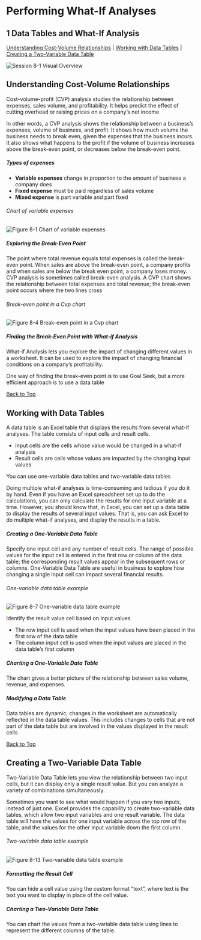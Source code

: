 # Performing What-If Analyses
[](#top)
## 1 Data Tables and What-If Analysis
[Understanding Cost-Volume Relationships](#understanding-cost-volume-relationships) |
[Working with Data Tables](#working-with-data-tables) |
[Creating a Two-Variable Data Table](#creating-a-two-variable-data-table)

![Session 8-1 Visual Overview](../images/modules/M08/Session%208-1.png)  

## [](#understanding-cost-volume-relationships)Understanding Cost-Volume Relationships

Cost-volume-profit (CVP) analysis studies the relationship between expenses, sales volume, and profitability. It helps predict the effect of cutting overhead or raising prices on a company’s net income

In other words, a CVP analysis shows the relationship between a business’s expenses, volume of business, and profit. It shows how much volume the business needs to break even, given the expenses that the business incurs. It also shows what happens to the profit if the volume of business increases above the break-even point, or decreases below the break-even point.

##### Types of expenses

* **Variable expenses** change in proportion to the amount of business a company does
* **Fixed expense** must be paid regardless of sales volume
* **Mixed expense** is part variable and part fixed

###### Chart of variable expenses
![Figure 8-1 Chart of variable expenses](../images/modules/M08/Figure%208-1.png)

##### Exploring the Break-Even Point

The point where total revenue equals total expenses is called the break-even point. When sales are above the break-even point, a company profits and when sales are below the break even point, a company loses money. CVP analysis is sometimes called break-even analysis. A CVP chart shows the relationship between total expenses and total revenue; the break-even point occurs where the two lines cross

###### Break-even point in a Cvp chart
![Figure 8-4 Break-even point in a Cvp chart](../images/modules/M08/Figure%208-4.png)

##### Finding the Break-Even Point with What-if Analysis

What-if Analysis lets you explore the impact of changing different values in a worksheet. It can be used to explore the impact of changing financial conditions on a company’s profitability.

One way of finding the break-even point is to use Goal Seek, but a more efficient approach is to use a data table

[Back to Top](#top)
## [](#working-with-data-tables)Working with Data Tables

A data table is an Excel table that displays the results from several what-if analyses. The table consists of input cells and result cells.

* Input cells are the cells whose value would be changed in a what-if analysis
* Result cells are cells whose values are impacted by the changing input values

You can use one-variable data tables and two-variable data tables

Doing multiple what-if analyses is time-consuming and tedious if you do it by hand. Even if you have an Excel spreadsheet set up to do the calculations, you can only calculate the results for one input variable at a time. However, you should know that, in Excel, you can set up a data table to display the results of several input values. That is, you can ask Excel to do multiple what-if analyses, and display the results in a table.

##### Creating a One-Variable Data Table

Specify one input cell and any number of result cells. The range of possible values for the input cell is entered in the first row or column of the data table; the corresponding result values appear in the subsequent rows or columns. One-Variable Data Table are useful in business to explore how changing a single input cell can impact several financial results.

###### One-variable data table example
![Figure 8-7 One-variable data table example](../images/modules/M08/Figure%208-7.png)

Identify the result value cell based on input values

* The row input cell is used when the input values have been placed in the first row of the data table
* The column input cell is used when the input values are placed in the data table’s first column

##### Charting a One-Variable Data Table

The chart gives a better picture of the relationship between sales volume, revenue, and expenses.

##### Modifying a Data Table

Data tables are dynamic; changes in the worksheet are automatically reflected in the data table values. This includes changes to cells that are not part of the data table but are involved in the values displayed in the result cells

[Back to Top](#top)
## [](#creating-a-two-variable-data-table)Creating a Two-Variable Data Table

Two-Variable Data Table lets you view the relationship between two input cells, but it can display only a single result value. But you can analyze a variety of combinations simultaneously.

Sometimes you want to see what would happen if you vary two inputs, instead of just one. Excel provides the capability to create two-variable data tables, which allow two input variables and one result variable. The data table will have the values for one input variable across the top row of the table, and the values for the other input variable down the first column.

###### Two-variable data table example
![Figure 8-13 Two-variable data table example](../images/modules/M08/Figure%208-13.png)

##### Formatting the Result Cell

You can hide a cell value using the custom format “text”, where text is the text you want to display in place of the cell value.

##### Charting a Two-Variable Data Table

You can chart the values from a two-variable data table using lines to represent the different columns of the table.
